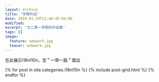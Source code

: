 ```yaml
---
layout: archive
title: "学期作品"
date: 2018-01-29T11:40:45-04:00
modified:
excerpt: "大二第一学期的作品集"
tags: []
image: 
  feature: webwork.jpg
  teaser: webwork.jpg
---
```


在此展示i18nl10n，含＂一带一路＂倡议

<div class="tiles">
{% for post in site.categories.i18nl10n %}
  {% include post-grid.html %}
{% endfor %}
</div><!-- /.tiles 把所有categories 有 portfolio 的列出來-->
